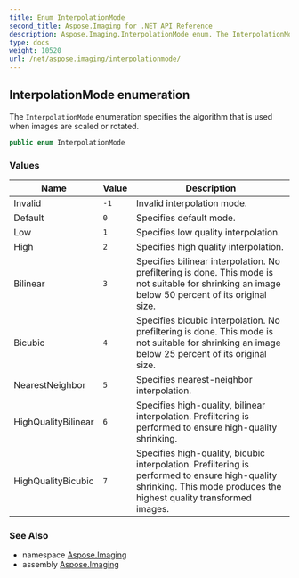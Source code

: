 ```yaml
---
title: Enum InterpolationMode
second_title: Aspose.Imaging for .NET API Reference
description: Aspose.Imaging.InterpolationMode enum. The InterpolationMode enumeration specifies the algorithm that is used when images are scaled or rotated
type: docs
weight: 10520
url: /net/aspose.imaging/interpolationmode/
---
```

## InterpolationMode enumeration

The `InterpolationMode` enumeration specifies the algorithm that is used when images are scaled or rotated.

```csharp
public enum InterpolationMode
```

### Values

| Name | Value | Description |
| --- | --- | --- |
| Invalid | `-1` | Invalid interpolation mode. |
| Default | `0` | Specifies default mode. |
| Low | `1` | Specifies low quality interpolation. |
| High | `2` | Specifies high quality interpolation. |
| Bilinear | `3` | Specifies bilinear interpolation. No prefiltering is done. This mode is not suitable for shrinking an image below 50 percent of its original size. |
| Bicubic | `4` | Specifies bicubic interpolation. No prefiltering is done. This mode is not suitable for shrinking an image below 25 percent of its original size. |
| NearestNeighbor | `5` | Specifies nearest-neighbor interpolation. |
| HighQualityBilinear | `6` | Specifies high-quality, bilinear interpolation. Prefiltering is performed to ensure high-quality shrinking. |
| HighQualityBicubic | `7` | Specifies high-quality, bicubic interpolation. Prefiltering is performed to ensure high-quality shrinking. This mode produces the highest quality transformed images. |

### See Also

* namespace [Aspose.Imaging](../../aspose.imaging/)
* assembly [Aspose.Imaging](../../)


